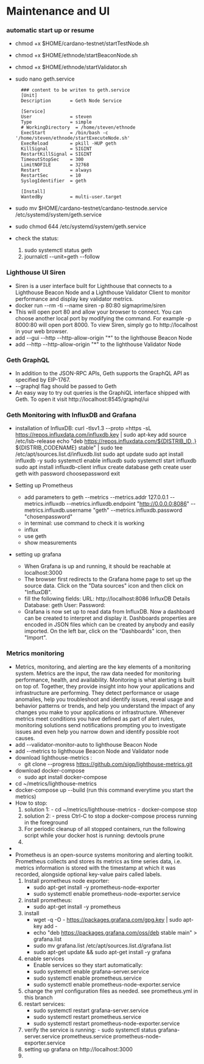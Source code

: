 # Maintenance and UI

### automatic start up or resume
  - chmod +x $HOME/cardano-testnet/startTestNode.sh
  - chmod +x $HOME/ethnode/startBeaconNode.sh
  - chmod +x $HOME/ethnode/startValidator.sh

  - sudo nano geth.service
    ```
      ### content to be writen to geth.service
      [Unit]
      Description       = Geth Node Service
      
      [Service]
      User              = steven
      Type              = simple
      # WorkingDirectory  = /home/steven/ethnode
      ExecStart         = /bin/bash -c '/home/steven/ethnode/startExecuteNode.sh'
      ExecReload        = pkill -HUP geth
      KillSignal        = SIGINT
      RestartKillSignal = SIGINT
      TimeoutStopSec    = 300
      LimitNOFILE       = 32768
      Restart           = always
      RestartSec        = 10
      SyslogIdentifier  = geth
      
      [Install]
      WantedBy          = multi-user.target
    ```
 
  - sudo mv $HOME/cardano-testnet/cardano-testnode.service /etc/systemd/system/geth.service
  - sudo chmod 644 /etc/systemd/system/geth.service

  - check the status:
      1. sudo systemctl status geth
      2. journalctl --unit=geth --follow

### Lighthouse UI Siren
  - Siren is a user interface built for Lighthouse that connects to a Lighthouse Beacon Node and a Lighthouse Validator Client to monitor performance and display key validator metrics.
  - docker run --rm -ti --name siren -p 80:80 sigmaprime/siren
  - This will open port 80 and allow your browser to connect. You can choose another local port by modifying the command. For example -p 8000:80 will open port 8000. To view Siren, simply go to http://localhost in your web browser.
  - add --gui --http --http-allow-origin "*" to the lighthouse Beacon Node
  - add --http --http-allow-origin "*" to the lighthouse Validator Node

### Geth GraphQL 
  - In addition to the JSON-RPC APIs, Geth supports the GraphQL API as specified by EIP-1767.
  - --graphql flag should be passed to Geth
  - An easy way to try out queries is the GraphiQL interface shipped with Geth. To open it visit http://localhost:8545/graphql/ui

### Geth Monitoring with InfluxDB and Grafana
  - installation of InfluxDB:
        curl -tlsv1.3 --proto =https -sL https://repos.influxdata.com/influxdb.key | sudo apt-key add
        source /etc/lsb-release
        echo "deb https://repos.influxdata.com/${DISTRIB_ID,,} ${DISTRIB_CODENAME} stable" | sudo tee /etc/apt/sources.list.d/influxdb.list
        sudo apt update
        sudo apt install influxdb -y
        sudo systemctl enable influxdb
        sudo systemctl start influxdb
        sudo apt install influxdb-client
        influx
        create database geth
        create user geth with password choosepassword
        exit
    
  - Setting up Prometheus
      - add parameters to geth --metrics --metrics.addr 127.0.0.1 --metrics.influxdb --metrics.influxdb.endpoint "http://0.0.0.0:8086" --metrics.influxdb.username "geth" --metrics.influxdb.password "chosenpassword"
      - in terminal: use command to check it is working
      - influx
      - use geth
      - show measurements

  - setting up grafana
      - When Grafana is up and running, it should be reachable at localhost:3000
      - The browser first redirects to the Grafana home page to set up the source data. Click on the "Data sources" icon and then click on "InfluxDB".
      - fill the following fields:
            URL: http://localhost:8086
            InfluxDB Details
            Database: geth
            User: <your-user-name>
            Password: <your-password>
      - Grafana is now set up to read data from InfluxDB. Now a dashboard can be created to interpret and display it. Dashboards properties are encoded in JSON files which can be created by anybody and easily imported. On the left bar, click on the "Dashboards" icon, then "Import".


### Metrics monitoring
  - Metrics, monitoring, and alerting are the key elements of a monitoring system. Metrics are the input, the raw data needed for monitoring performance, health, and availability. Monitoring is what alerting is built on top of. Together, they provide insight into how your applications and infrastructure are performing. They detect performance or usage anomalies, help you troubleshoot and identify issues, reveal usage and behavior patterns or trends, and help you understand the impact of any changes you make to your applications or infrastructure. Whenever metrics meet conditions you have defined as part of alert rules, monitoring solutions send notifications prompting you to investigate issues and even help you narrow down and identify possible root causes.
  - add --validator-monitor-auto to lighthouse Beacon Node
  - add --metrics to lighthouse Beacon Node and Validator node
  - download lighthouse-metrics :
      - git clone --progress https://github.com/sigp/lighthouse-metrics.git
  - download docker-compose
      - sudo apt  install docker-compose
  - cd ~/metrics/lighthouse-metrics
  - docker-compose up --build (run this command everytime you start the metrics)
  - How to stop:
      1. solution 1:
        - cd ~/metrics/lighthouse-metrics
        - docker-compose stop
      2. solution 2:
        - press Ctrl-C to stop a docker-compose process running in the foreground
      3. For periodic cleanup of all stopped containers, run the following script while your docker host is running: devtools prune
      4. 
  - 
  - Prometheus is an open-source systems monitoring and alerting toolkit. Prometheus collects and stores its metrics as time series data, i.e. metrics information is stored with the timestamp at which it was recorded, alongside optional key-value pairs called labels.
      1. Install prometheus node exporter:
          - sudo apt-get install -y prometheus-node-exporter
          - sudo systemctl enable prometheus-node-exporter.service 
      2. install prometheus:
         - sudo apt-get install -y prometheus
      3. install
         - wget -q -O - https://packages.grafana.com/gpg.key | sudo apt-key add -
         - echo "deb https://packages.grafana.com/oss/deb stable main" > grafana.list
         - sudo mv grafana.list /etc/apt/sources.list.d/grafana.list
         - sudo apt-get update && sudo apt-get install -y grafana
      4. enable services
         - Enable services so they start automatically:
         - sudo systemctl enable grafana-server.service
         - sudo systemctl enable prometheus.service
         - sudo systemctl enable prometheus-node-exporter.service
      5. change the yml configuration files as needed. see prometheus.yml in this branch
      6. restart services:
          - sudo systemctl restart grafana-server.service
          - sudo systemctl restart prometheus.service
          - sudo systemctl restart prometheus-node-exporter.service       
      8. verify the service is running:
        - sudo systemctl status grafana-server.service prometheus.service prometheus-node-exporter.service
      9. setting up grafana on http://localhost:3000
      10. 
